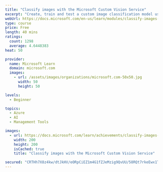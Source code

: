 ```yaml
---
title: "Classify images with the Microsoft Custom Vision Service"
excerpt: "Create, train and test a custom image classification model using the Custom Vision Service to accurately identify paintings from famous artists."
webUrl: https://docs.microsoft.com/en-us/learn/modules/classify-images-with-custom-vision-service/
type: course
price: Free
length: 40 mins
ratings:
  count: 1298
  average: 4.6448383
heat: 50

provider:
  name: Microsoft Learn
  domain: microsoft.com
  images:
    - url: /assets/images/organizations/microsoft.com-50x50.jpg
      width: 50
      height: 50

levels:
  - Beginner

topics:
  - Azure
  - AI
  - Management Tools

images:
  - url: https://docs.microsoft.com/learn/achievements/classify-images-with-custom-vision-service-social.png
    width: 200
    height: 200
    isCached: true
    title: "Classify images with the Microsoft Custom Vision Service"

secured: "CRTHh7X8z4kw/dtJkHV/eORpCiEZ1m4G1fZJeMzig9QvUU/58RQt7rkeEwx1Tu0YbrGLBDGSIAMh2e9ELZN4Jy/vTgm6uZhsiwWrSlf7R2OfqQoEtiiI2nLZjATCG7tiKcx81WZkF47yUUlEGZj4CspeAjjG9HNiNY3VOgvcIdMLhop2WAk97SlebhlKPso7iJ5ROstNkCjEq3wH1tP4oINoeLXNSDdHfHqufCTJhjF+YsOrQemLn2vTG/O1doUJCf7ZiLEJZ5ZGGahN8UrxdA6WljfXq+BD6Kdhe/3cd4xdwPxpq/kxPP1cRCok7WHRblgCB8gCqC9ygTC8o3K9Q9t07FU84QVh+jDseHB+SosrNiToXJgC+ttnIcuepywzBNhEVpYJqtqV8za/gcxSKg==;W4OygFmeRLJAZPy2r0mkKQ=="
---
```


